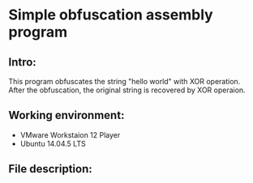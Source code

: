 # Simple obfuscation assembly program

## Intro:  
This program obfuscates the string "hello world" with XOR operation.  
After the obfuscation, the original string is recovered by XOR operaion.

## Working environment:
- VMware Workstaion 12 Player
- Ubuntu 14.04.5 LTS

## File description:


